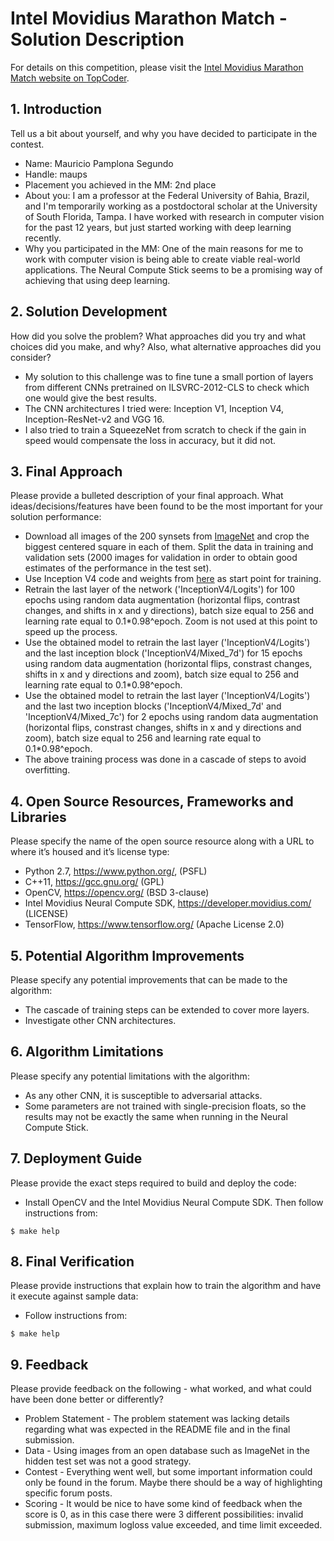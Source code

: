 # Intel Movidius Marathon Match - Solution Description

For details on this competition, please visit the [Intel Movidius Marathon Match website on TopCoder](https://community.topcoder.com/longcontest/?module=ViewProblemStatement&rd=17058&pm=14775).

## 1. Introduction

Tell us a bit about yourself, and why you have decided to participate in the contest.

- Name: Mauricio Pamplona Segundo
- Handle: maups
- Placement you achieved in the MM: 2nd place
- About you: I am a professor at the Federal University of Bahia, Brazil, and I'm temporarily working as a postdoctoral scholar at the University of South Florida, Tampa. I have worked with research in computer vision for the past 12 years, but just started working with deep learning recently.
- Why you participated in the MM: One of the main reasons for me to work with computer vision is being able to create viable real-world applications. The Neural Compute Stick seems to be a promising way of achieving that using deep learning.

## 2. Solution Development 

How did you solve the problem? What approaches did you try and what choices did you make, and why? Also, what alternative approaches did you consider?

- My solution to this challenge was to fine tune a small portion of layers from different CNNs pretrained on ILSVRC-2012-CLS to check which one would give the best results.
- The CNN architectures I tried were: Inception V1, Inception V4, Inception-ResNet-v2 and VGG 16.
- I also tried to train a SqueezeNet from scratch to check if the gain in speed would compensate the loss in accuracy, but it did not.

## 3. Final Approach

Please provide a bulleted description of your final approach. What ideas/decisions/features have been found to be the most important for your solution performance:

- Download all images of the 200 synsets from [ImageNet](http://www.image-net.org/) and crop the biggest centered square in each of them. Split the data in training and validation sets (2000 images for validation in order to obtain good estimates of the performance in the test set).
- Use Inception V4 code and weights from [here](https://github.com/tensorflow/models/tree/master/research/slim) as start point for training.
- Retrain the last layer of the network ('InceptionV4/Logits') for 100 epochs using random data augmentation (horizontal flips, contrast changes, and shifts in x and y directions), batch size equal to 256 and learning rate equal to 0.1\*0.98^epoch. Zoom is not used at this point to speed up the process.
- Use the obtained model to retrain the last layer ('InceptionV4/Logits') and the last inception block ('InceptionV4/Mixed_7d') for 15 epochs using random data augmentation (horizontal flips, constrast changes, shifts in x and y directions and zoom), batch size equal to 256 and learning rate equal to 0.1\*0.98^epoch.
- Use the obtained model to retrain the last layer ('InceptionV4/Logits') and the last two inception blocks ('InceptionV4/Mixed_7d' and 'InceptionV4/Mixed_7c') for 2 epochs using random data augmentation (horizontal flips, constrast changes, shifts in x and y directions and zoom), batch size equal to 256 and learning rate equal to 0.1\*0.98^epoch.
- The above training process was done in a cascade of steps to avoid overfitting.

## 4. Open Source Resources, Frameworks and Libraries

Please specify the name of the open source resource along with a URL to where it’s housed and it’s license type:

- Python 2.7, https://www.python.org/, (PSFL)
- C++11, https://gcc.gnu.org/ (GPL)
- OpenCV, https://opencv.org/ (BSD 3-clause)
- Intel Movidius Neural Compute SDK, https://developer.movidius.com/ (LICENSE)
- TensorFlow, https://www.tensorflow.org/ (Apache License 2.0)

## 5. Potential Algorithm Improvements

Please specify any potential improvements that can be made to the algorithm:

- The cascade of training steps can be extended to cover more layers.
- Investigate other CNN architectures.

## 6. Algorithm Limitations

Please specify any potential limitations with the algorithm:

- As any other CNN, it is susceptible to adversarial attacks.
- Some parameters are not trained with single-precision floats, so the results may not be exactly the same when running in the Neural Compute Stick.

## 7. Deployment Guide

Please provide the exact steps required to build and deploy the code:

- Install OpenCV and the Intel Movidius Neural Compute SDK. Then follow instructions from:

```
$ make help
```

## 8. Final Verification

Please provide instructions that explain how to train the algorithm and have it execute against sample data:

- Follow instructions from:

```
$ make help
```

## 9. Feedback

Please provide feedback on the following - what worked, and what could have been done better or differently?

- Problem Statement - The problem statement was lacking details regarding what was expected in the README file and in the final submission.
- Data - Using images from an open database such as ImageNet in the hidden test set was not a good strategy.
- Contest - Everything went well, but some important information could only be found in the forum. Maybe there should be a way of highlighting specific forum posts. 
- Scoring - It would be nice to have some kind of feedback when the score is 0, as in this case there were 3 different possibilities: invalid submission, maximum logloss value exceeded, and time limit exceeded.



